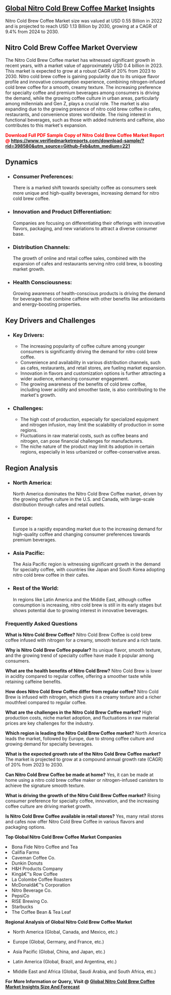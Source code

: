 <h2><a href="https://www.verifiedmarketreports.com/download-sample/?rid=398580&amp;utm_source=Github&amp;utm_medium=221" target="_blank">Global Nitro Cold Brew Coffee Market</a> Insights</h2><p>Nitro Cold Brew Coffee Market size was valued at USD 0.55 Billion in 2022 and is projected to reach USD 1.13 Billion by 2030, growing at a CAGR of 9.4% from 2024 to 2030.</p><p> <h2>Nitro Cold Brew Coffee Market Overview</h2> <p>The Nitro Cold Brew Coffee market has witnessed significant growth in recent years, with a market value of approximately USD 0.4 billion in 2023. This market is expected to grow at a robust CAGR of 20% from 2023 to 2030. Nitro cold brew coffee is gaining popularity due to its unique flavor profile and innovative consumption experience, combining nitrogen-infused cold brew coffee for a smooth, creamy texture. The increasing preference for specialty coffee and premium beverages among consumers is driving the demand, while the growing coffee culture in urban areas, particularly among millennials and Gen Z, plays a crucial role. The market is also expanding due to the growing presence of nitro cold brew coffee in cafes, restaurants, and convenience stores worldwide. The rising interest in functional beverages, such as those with added nutrients and caffeine, also contributes to this market's expansion.</p> <p><strong><p><span class=""><span style="color: #ff0000;"><strong>Download Full PDF Sample Copy of Nitro Cold Brew Coffee Market Report</strong> @ </span><a href="https://www.verifiedmarketreports.com/download-sample/?rid=398580&amp;utm_source=Github-Feb&amp;utm_medium=221" target="_blank">https://www.verifiedmarketreports.com/download-sample/?rid=398580&amp;utm_source=Github-Feb&amp;utm_medium=221</a></span></p></strong></p> <h2>Dynamics</h2> <ul> <li><h3>Consumer Preferences:</h3> There is a marked shift towards specialty coffee as consumers seek more unique and high-quality beverages, increasing demand for nitro cold brew coffee.</li> <li><h3>Innovation and Product Differentiation:</h3> Companies are focusing on differentiating their offerings with innovative flavors, packaging, and new variations to attract a diverse consumer base.</li> <li><h3>Distribution Channels:</h3> The growth of online and retail coffee sales, combined with the expansion of cafes and restaurants serving nitro cold brew, is boosting market growth.</li> <li><h3>Health Consciousness:</h3> Growing awareness of health-conscious products is driving the demand for beverages that combine caffeine with other benefits like antioxidants and energy-boosting properties.</li> </ul> <h2>Key Drivers and Challenges</h2> <ul> <li><h3>Key Drivers:</h3> <ul> <li>The increasing popularity of coffee culture among younger consumers is significantly driving the demand for nitro cold brew coffee.</li> <li>Convenience and availability in various distribution channels, such as cafes, restaurants, and retail stores, are fueling market expansion.</li> <li>Innovation in flavors and customization options is further attracting a wider audience, enhancing consumer engagement.</li> <li>The growing awareness of the benefits of cold brew coffee, including lower acidity and smoother taste, is also contributing to the market's growth.</li> </ul> </li> <li><h3>Challenges:</h3> <ul> <li>The high cost of production, especially for specialized equipment and nitrogen infusion, may limit the scalability of production in some regions.</li> <li>Fluctuations in raw material costs, such as coffee beans and nitrogen, can pose financial challenges for manufacturers.</li> <li>The niche nature of the product may limit its adoption in certain regions, especially in less urbanized or coffee-conservative areas.</li> </ul> </li> </ul> <h2>Region Analysis</h2> <ul> <li><h3>North America:</h3> North America dominates the Nitro Cold Brew Coffee market, driven by the growing coffee culture in the U.S. and Canada, with large-scale distribution through cafes and retail outlets.</li> <li><h3>Europe:</h3> Europe is a rapidly expanding market due to the increasing demand for high-quality coffee and changing consumer preferences towards premium beverages.</li> <li><h3>Asia Pacific:</h3> The Asia Pacific region is witnessing significant growth in the demand for specialty coffee, with countries like Japan and South Korea adopting nitro cold brew coffee in their cafes.</li> <li><h3>Rest of the World:</h3> In regions like Latin America and the Middle East, although coffee consumption is increasing, nitro cold brew is still in its early stages but shows potential due to growing interest in innovative beverages.</li> </ul> <h3>Frequently Asked Questions</h3> <p><strong>What is Nitro Cold Brew Coffee?</strong> Nitro Cold Brew Coffee is cold brew coffee infused with nitrogen for a creamy, smooth texture and a rich taste.</p> <p><strong>Why is Nitro Cold Brew Coffee popular?</strong> Its unique flavor, smooth texture, and the growing trend of specialty coffee have made it popular among consumers.</p> <p><strong>What are the health benefits of Nitro Cold Brew?</strong> Nitro Cold Brew is lower in acidity compared to regular coffee, offering a smoother taste while retaining caffeine benefits.</p> <p><strong>How does Nitro Cold Brew Coffee differ from regular coffee?</strong> Nitro Cold Brew is infused with nitrogen, which gives it a creamy texture and a richer mouthfeel compared to regular coffee.</p> <p><strong>What are the challenges in the Nitro Cold Brew Coffee market?</strong> High production costs, niche market adoption, and fluctuations in raw material prices are key challenges for the industry.</p> <p><strong>Which region is leading the Nitro Cold Brew Coffee market?</strong> North America leads the market, followed by Europe, due to strong coffee culture and growing demand for specialty beverages.</p> <p><strong>What is the expected growth rate of the Nitro Cold Brew Coffee market?</strong> The market is projected to grow at a compound annual growth rate (CAGR) of 20% from 2023 to 2030.</p> <p><strong>Can Nitro Cold Brew Coffee be made at home?</strong> Yes, it can be made at home using a nitro cold brew coffee maker or nitrogen-infused canisters to achieve the signature smooth texture.</p> <p><strong>What is driving the growth of the Nitro Cold Brew Coffee market?</strong> Rising consumer preference for specialty coffee, innovation, and the increasing coffee culture are driving market growth.</p> <p><strong>Is Nitro Cold Brew Coffee available in retail stores?</strong> Yes, many retail stores and cafes now offer Nitro Cold Brew Coffee in various flavors and packaging options.</p> </p><p><strong>Top Global Nitro Cold Brew Coffee Market Companies</strong></p><div data-test-id=""><p><li>Bona Fide Nitro Coffee and Tea</li><li> Califia Farms</li><li> Caveman Coffee Co.</li><li> Dunkin Donuts</li><li> H&H Products Company</li><li> Kingâ€™s Row Coffee</li><li> La Colombe Coffee Roasters</li><li> McDonaldâ€™s Corporation</li><li> Nitro Beverage Co.</li><li> PepsiCo</li><li> RISE Brewing Co.</li><li> Starbucks</li><li> The Coffee Bean & Tea Leaf</li></p><div><strong>Regional Analysis of&nbsp;Global Nitro Cold Brew Coffee Market</strong></div><ul><li dir="ltr"><p dir="ltr">North America&nbsp;(Global, Canada, and Mexico, etc.)</p></li><li dir="ltr"><p dir="ltr">Europe (Global, Germany, and France, etc.)</p></li><li dir="ltr"><p dir="ltr">Asia Pacific&nbsp;(Global, China, and Japan, etc.)</p></li><li dir="ltr"><p dir="ltr">Latin America&nbsp;(Global, Brazil, and Argentina, etc.)</p></li><li dir="ltr">Middle East and Africa&nbsp;(Global, Saudi Arabia, and South Africa, etc.)</li></ul><p><strong>For More Information or Query, Visit @&nbsp;</strong><strong><a href="https://www.verifiedmarketreports.com/product/nitro-cold-brew-coffee-market/?utm_source=Github&amp;utm_medium=221" target="_blank">Global Nitro Cold Brew Coffee Market Insights Size And Forecast</a></strong></p></div>
